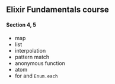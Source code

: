 ## Elixir Fundamentals course


#### Section 4, 5

* map
* list
* interpolation
* pattern match
* anonymous function
* atom
* for and `Enum.each`